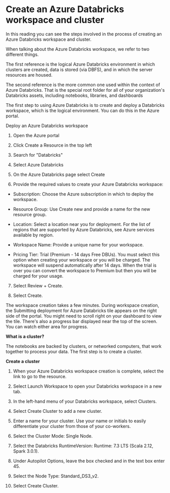 # Create an Azure Databricks workspace and cluster

In this reading you can see the steps involved in the process of creating an Azure Databricks workspace and cluster.

When talking about the Azure Databricks workspace, we refer to two different things. 

The first reference is the logical Azure Databricks environment in which clusters are created, data is stored (via DBFS), and in which the server resources are housed. 

The second reference is the more common one used within the context of Azure Databricks. That is the special root folder for all of your organization's Databricks assets, including notebooks, libraries, and dashboards

The first step to using Azure Databricks is to create and deploy a Databricks workspace, which is the logical environment. You can do this in the Azure portal.

Deploy an Azure Databricks workspace
1. Open the Azure portal

2. Click Create a Resource in the top left

3. Search for "Databricks"

4. Select Azure Databricks

5. On the Azure Databricks page select Create

6. Provide the required values to create your Azure Databricks workspace:

- Subscription: Choose the Azure subscription in which to deploy the workspace.

- Resource Group: Use Create new and provide a name for the new resource group.

- Location: Select a location near you for deployment. For the list of regions that are supported by Azure Databricks, see Azure services available by region.

- Workspace Name: Provide a unique name for your workspace.

- Pricing Tier: Trial (Premium - 14 days Free DBUs). You must select this option when creating your workspace or you will be charged. The workspace will suspend automatically after 14 days. When the trial is over you can convert the workspace to Premium but then you will be charged for your usage.

7. Select Review + Create.

8. Select Create.

The workspace creation takes a few minutes. During workspace creation, the Submitting deployment for Azure Databricks tile appears on the right side of the portal. You might need to scroll right on your dashboard to view the tile. There's also a progress bar displayed near the top of the screen. You can watch either area for progress.

**What is a cluster?**

The notebooks are backed by clusters, or networked computers, that work together to process your data. The first step is to create a cluster.

**Create a cluster**
1. When your Azure Databricks workspace creation is complete, select the link to go to the resource.

2. Select Launch Workspace to open your Databricks workspace in a new tab.

3. In the left-hand menu of your Databricks workspace, select Clusters.

4. Select Create Cluster to add a new cluster.

5. Enter a name for your cluster. Use your name or initials to easily differentiate your cluster from those of your co-workers.

6. Select the Cluster Mode: Single Node.

7. Select the Databricks RuntimeVersion: Runtime: 7.3 LTS (Scala 2.12, Spark 3.0.1).

8. Under Autopilot Options, leave the box checked and in the text box enter 45.

9. Select the Node Type: Standard_DS3_v2.

10. Select Create Cluster.

